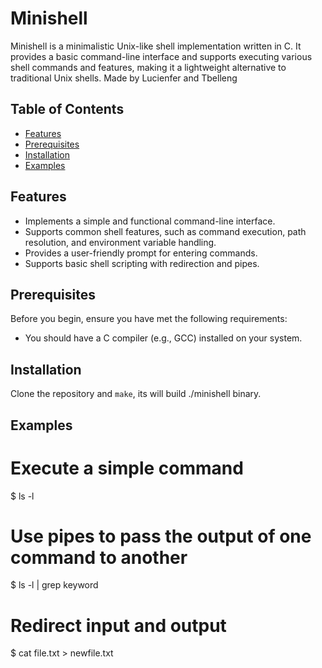 # Minishell

Minishell is a minimalistic Unix-like shell implementation written in C. It provides a basic command-line interface and supports executing various shell commands and features, making it a lightweight alternative to traditional Unix shells. Made by Lucienfer and Tbelleng

## Table of Contents
- [Features](#features)
- [Prerequisites](#prerequisites)
- [Installation](#installation)
- [Examples](#examples)

## Features
- Implements a simple and functional command-line interface.
- Supports common shell features, such as command execution, path resolution, and environment variable handling.
- Provides a user-friendly prompt for entering commands.
- Supports basic shell scripting with redirection and pipes.

## Prerequisites
Before you begin, ensure you have met the following requirements:
- You should have a C compiler (e.g., GCC) installed on your system.

## Installation
Clone the repository and ```make```, its will build ./minishell binary.

## Examples

# Execute a simple command
$ ls -l

# Use pipes to pass the output of one command to another
$ ls -l | grep keyword

# Redirect input and output
$ cat file.txt > newfile.txt


